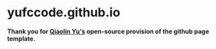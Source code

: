 # yufccode.github.io

**Thank you for [Qiaolin Yu's](https://github.com/Qiaolin-Yu) open-source provision of the github page template.**
